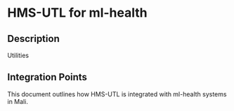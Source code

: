 # HMS-UTL for ml-health

## Description

Utilities

## Integration Points

This document outlines how HMS-UTL is integrated with ml-health systems in Mali.
